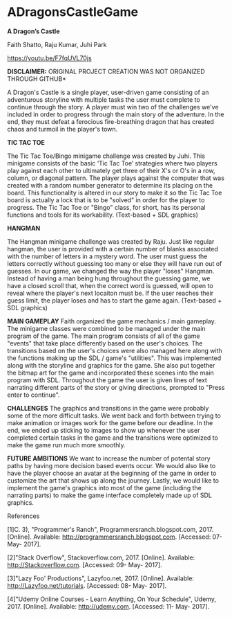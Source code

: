 # ADragonsCastleGame

**A Dragon’s Castle**

Faith Shatto, Raju Kumar, Juhi Park 

https://youtu.be/F7fqUVL70js

**DISCLAIMER:** ORIGINAL PROJECT CREATION WAS NOT ORGANIZED THROUGH GITHUB*

A Dragon's Castle is a single player, user-driven game consisting of an adventurous storyline with multiple tasks the user must complete to continue through the story. A player must win two of the challenges we've included in order to progress through the main story of the adventure. In the end, they must defeat a ferocious fire-breathing dragon that has created chaos and turmoil in the player's town.

**TIC TAC TOE**

The Tic Tac Toe/Bingo minigame challenge was created by Juhi. This minigame consists of the basic ‘Tic Tac Toe’ strategies where two players play against each other to ultimately get three of their X's or O's in a row, column, or diagonal pattern. The player plays against the computer that was created with a random number generator to determine its placing on the board. This functionality is altered in our story to make it so the Tic Tac Toe board is actually a lock that is to be "solved" in order for the player to progress. The Tic Tac Toe or "Bingo" class, for short, has its personal functions and tools for its workability. (Text-based + SDL graphics)

**HANGMAN**

The Hangman minigame challenge was created by Raju. Just like regular hangman, the user is provided with a certain number of blanks associated with the number of letters in a mystery word. The user must guess the letters correctly without guessing too many or else they will have run out of guesses. In our game, we changed the way the player "loses" Hangman. Instead of having a man being hung throughout the guessing game, we have a closed scroll that, when the correct word is guessed, will open to reveal where the player's next locaiton must be. If the user reaches their guess limit, the player loses and has to start the game again. (Text-based + SDL graphics)

**MAIN GAMEPLAY**
Faith organized the game mechanics / main gameplay. The minigame classes were combined to be managed under the main program of the game. The main program consists of all of the game "events" that take place differently based on the user's choices. The transitions based on the user's choices were also managed here along with the functions making up the SDL / game's "utilities". This was implemented along with the storyline and graphics for the game. She also put together the bitmap art for the game and incorporated these scenes into the main program with SDL. Throughout the game the user is given lines of text narrating different parts of the story or giving directions, prompted to "Press enter to continue".

**CHALLENGES**
The graphics and transitions in the game were probably some of the more difficult tasks. We went back and forth between trying to make animation or images work for the game before our deadline. In the end, we ended up sticking to images to show up whenever the user completed certain tasks in the game and the transitions were optimized to make the game run much more smoothly.

**FUTURE AMBITIONS**
We want to increase the number of potental story paths by having more decision based events occur. We would also like to have the player choose an avatar at the beginning of the game in order to customize the art that shows up along the journey. Lastly, we would like to implement the game's graphics into most of the game (including the narrating parts) to make the game interface completely made up of SDL graphics.

References

[1]C. 3), "Programmer's Ranch", Programmersranch.blogspot.com, 2017. [Online]. Available: http://programmersranch.blogspot.com. [Accessed: 07- May- 2017].

[2]"Stack Overflow", Stackoverflow.com, 2017. [Online]. Available: http://Stackoverflow.com. [Accessed: 09- May- 2017].

[3]"Lazy Foo' Productions", Lazyfoo.net, 2017. [Online]. Available: http://Lazyfoo.net/tutorials. [Accessed: 08- May- 2017].

[4]"Udemy Online Courses - Learn Anything, On Your Schedule", Udemy, 2017. [Online]. Available: http://udemy.com. [Accessed: 11- May- 2017].
